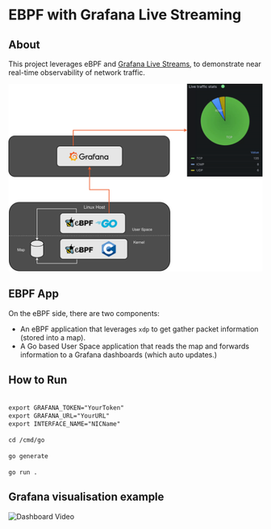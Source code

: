 # EBPF with Grafana Live Streaming

## About

This project leverages eBPF and [Grafana Live Streams](https://grafana.com/docs/grafana/latest/setup-grafana/set-up-grafana-live/), to demonstrate near real-time observability of network traffic.

![Image depicting intended architecture](/images/ebpf-diagram-transparent.drawio.png)

## EBPF App

On the eBPF side, there are two components:

* An eBPF application that leverages `xdp` to get gather packet information (stored into a map).
* A Go based User Space application that reads the map and forwards information to a Grafana dashboards (which auto updates.)

## How to Run

```

export GRAFANA_TOKEN="YourToken"
export GRAFANA_URL="YourURL"
export INTERFACE_NAME="NICName"

cd /cmd/go

go generate

go run .
```

## Grafana visualisation example

![Dashboard Video](./images/dashboard.gif)